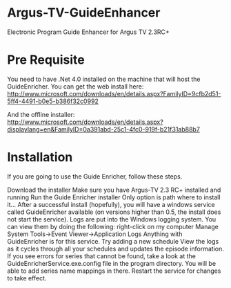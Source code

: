 Argus-TV-GuideEnhancer
======================

Electronic Program Guide Enhancer for Argus TV 2.3RC+

Pre Requisite
======================

You need to have .Net 4.0 installed on the machine that will host the GuideEnricher. You can get the web install here: http://www.microsoft.com/downloads/en/details.aspx?FamilyID=9cfb2d51-5ff4-4491-b0e5-b386f32c0992

And the offline installer: http://www.microsoft.com/downloads/en/details.aspx?displaylang=en&FamilyID=0a391abd-25c1-4fc0-919f-b21f31ab88b7

Installation
======================
If you are going to use the Guide Enricher, follow these steps.

Download the installer
Make sure you have Argus-TV 2.3 RC+ installed and running
Run the Guide Enricher installer
Only option is path where to install it...
After a successful install (hopefully), you will have a windows service called GuideEnricher available (on versions higher than 0.5, the install does not start the service).
Logs are put into the Windows logging system. You can view them by doing the following:
right-click on my computer
Manage
System Tools->Event Viewer->Application Logs
Anything with GuideEnricher is for this service.
Try adding a new schedule
View the logs as it cycles through all your schedules and updates the episode information.
If you see errors for series that cannot be found, take a look at the GuideEnricherService.exe.config file in the program directory. You will be able to add series name mappings in there. Restart the service for changes to take effect.
